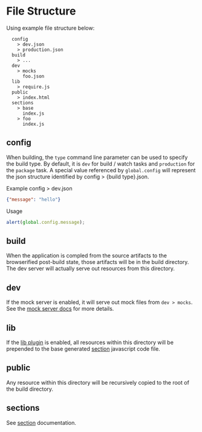 File Structure
==============

Using example file structure below:
```
  config
    > dev.json
    > production.json
  build
    > ...
  dev
    > mocks
      foo.json
  lib
    > require.js
  public
    > index.html
  sections
    > base
      index.js
    > foo
      index.js
```

config
------
When building, the `type` command line parameter can be used to specify the build type.  By default, it is `dev` for build / watch tasks and `production` for the `package` task.  A special value referenced by `global.config` will represent the json structure identified by config > {build type}.json.

Example config > dev.json
```json
{"message": "hello"}
```
Usage
```javascript
alert(global.config.message);
```

build
-----
When the application is compled from the source artifacts to the browserified post-build state, those artifacts will be in the build directory.  The dev server will actually serve out resources from this directory.

dev
-----
If the mock server is enabled, it will serve out mock files from `dev > mocks`.  See the [mock server docs](./dev-server/mocks.md) for more details.

lib
-----
If the [lib plugin](./plugins/lib.md) is enabled, all resources within this directory will be prepended to the base generated [section](./sections.md) javascript code file.

public
------
Any resource within this directory will be recursively copied to the root of the build directory.

sections
-------
See [section](./sections.md) documentation.
